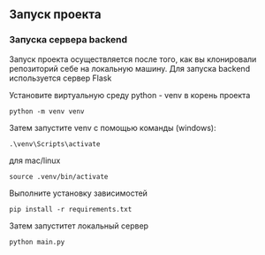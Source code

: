 ## Запуск проекта
### Запуска сервера backend
Запуск проекта осуществляется после того, как вы клонировали репозиторий себе на локальную машину. 
Для запуска backend используется сервер Flask

Установите виртуальную среду python - venv в корень проекта
```
python -m venv venv
```

Затем запустите venv с помощью команды (windows):
```
.\venv\Scripts\activate
```
для mac/linux
```
source .venv/bin/activate
```



Выполните установку зависимостей
```
pip install -r requirements.txt
```

Затем запуститет локальный сервер
```
python main.py
```
